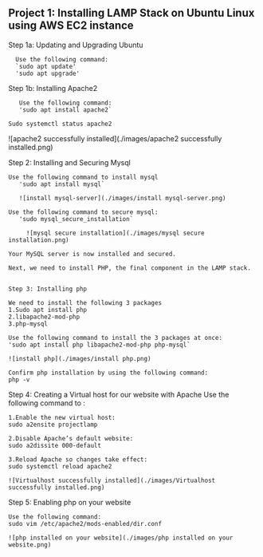 ## Project 1: Installing LAMP Stack on Ubuntu Linux using AWS EC2 instance
Step 1a: Updating and Upgrading Ubuntu
      
      Use the following command:
      `sudo apt update'
      'sudo apt upgrade'

Step 1b: Installing Apache2 
 
       Use the following command:
       'sudo apt install apache2`

`Sudo systemctl status apache2`

![apache2 successfully installed](./images/apache2 successfully installed.png)

Step 2: Installing and Securing Mysql 

    Use the following command to install mysql 
       'sudo apt install mysql`
       
       ![install mysql-server](./images/install mysql-server.png)

    Use the following command to secure mysql:
       'sudo mysql_secure_installation`

         ![mysql secure installation](./images/mysql secure installation.png)

    Your MySQL server is now installed and secured. 

    Next, we need to install PHP, the final component in the LAMP stack.


    Step 3: Installing php

    We need to install the following 3 packages
	1.Sudo apt install php 
	2.libapache2-mod-php 
	3.php-mysql 
 
    Use the following command to install the 3 packages at once:
    'sudo apt install php libapache2-mod-php php-mysql`

    ![install php](./images/install php.png)
    
    Confirm php installation by using the following command: 
    php -v

Step 4: Creating a Virtual host for our website with Apache
    Use the following command to :
    
    1.Enable the new virtual host:
	sudo a2ensite projectlamp
    
    2.Disable Apache’s default website:
	sudo a2dissite 000-default
    
    3.Reload Apache so changes take effect:
    sudo systemctl reload apache2
    
    ![Virtualhost successfully installed](./images/Virtualhost successfully installed.png)

Step 5: Enabling php on your website 
        
    Use the following command:
    sudo vim /etc/apache2/mods-enabled/dir.conf
    
    ![php installed on your website](./images/php installed on your website.png)


    

